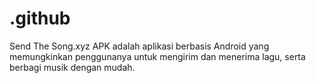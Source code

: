 # .github
Send The Song.xyz APK adalah aplikasi berbasis Android yang memungkinkan penggunanya untuk mengirim dan menerima lagu, serta berbagi musik dengan mudah. 

